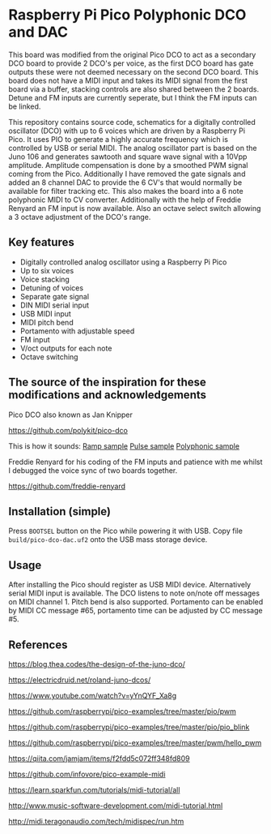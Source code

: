 # Raspberry Pi Pico Polyphonic DCO and DAC

This board was modified from the original Pico DCO to act as a secondary DCO board to provide 2 DCO's per voice, as the first DCO board has gate outputs these were not deemed necessary on the second DCO board. This board does not have a MIDI input and takes its MIDI signal from the first board via a buffer, stacking controls are also shared between the 2 boards. Detune and FM inputs are currently seperate, but I think the FM inputs can be linked.

This repository contains source code, schematics for a digitally controlled oscillator (DCO) with up to 6 voices which are driven by a Raspberry Pi Pico. It uses PIO to generate a highly accurate frequency which is controlled by USB or serial MIDI. The analog oscillator part is based on the Juno 106 and generates sawtooth and square wave signal with a 10Vpp amplitude. Amplitude compensation is done by a smoothed PWM signal coming from the Pico. Additionally I have removed the gate signals and added an 8 channel DAC to provide the 6 CV's that would normally be available for filter tracking etc. This also makes the board into a 6 note polyphonic MIDI to CV converter. Additionally with the help of Freddie Renyard an FM input is now available. Also an octave select switch allowing a 3 octave adjustment of the DCO's range.

## Key features

- Digitally controlled analog oscillator using a Raspberry Pi Pico
- Up to six voices
- Voice stacking
- Detuning of voices
- Separate gate signal
- DIN MIDI serial input
- USB MIDI input
- MIDI pitch bend
- Portamento with adjustable speed
- FM input
- V/oct outputs for each note
- Octave switching

## The source of the inspiration for these modifications and acknowledgements

Pico DCO also known as Jan Knipper

https://github.com/polykit/pico-dco

This is how it sounds: [Ramp sample](https://soundcloud.com/polykit/pico-dco-ramp) [Pulse sample](https://soundcloud.com/polykit/pico-dco-pulse) [Polyphonic sample](https://soundcloud.com/polykit/pico-dco-polyphonic)

Freddie Renyard for his coding of the FM inputs and patience with me whilst I debugged the voice sync of two boards together.

https://github.com/freddie-renyard

## Installation (simple)

Press `BOOTSEL` button on the Pico while powering it with USB. Copy file `build/pico-dco-dac.uf2` onto the USB mass storage device.

## Usage

After installing the Pico should register as USB MIDI device. Alternatively serial MIDI input is available. The DCO listens to note on/note off messages on MIDI channel 1. Pitch bend is also supported. Portamento can be enabled by MIDI CC message #65, portamento time can be adjusted by CC message #5.

## References

https://blog.thea.codes/the-design-of-the-juno-dco/

https://electricdruid.net/roland-juno-dcos/

https://www.youtube.com/watch?v=yYnQYF_Xa8g

https://github.com/raspberrypi/pico-examples/tree/master/pio/pwm

https://github.com/raspberrypi/pico-examples/tree/master/pio/pio_blink

https://github.com/raspberrypi/pico-examples/tree/master/pwm/hello_pwm

https://qiita.com/jamjam/items/f2fdd5c072ff348fd809

https://github.com/infovore/pico-example-midi

https://learn.sparkfun.com/tutorials/midi-tutorial/all

http://www.music-software-development.com/midi-tutorial.html

http://midi.teragonaudio.com/tech/midispec/run.htm

